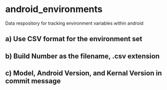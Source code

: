 # android_environments
Data respository for tracking environment variables within android

## a) Use CSV format for the environment set
## b) Build Number as the filename, .csv extension
## c) Model, Android Version, and Kernal Version in commit message
